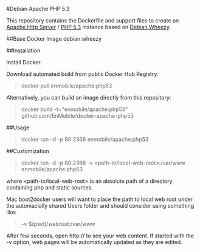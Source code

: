#Debian Apache PHP 5.3

This repository contains the Dockerfile and support files to create an [Apache Http Server](http://httpd.apache.org/) / [PHP 5.3](http://php.net/releases/5_3_0.php) instance based on [Debian Wheezy](https://wiki.debian.org/DebianWheezy).

##Base Docker Image
debian:wheezy

##Installation

Install Docker.

Download automated build from public Docker Hub Registry: 
>docker pull enmobile/apache:php53

Alternatively, you can build an image directly from this repository: 
>docker build -t="enmobile/apache:php53" github.com/EnMobile/docker-apache-php53

##Usage

>docker run -d -p 80:2368 enmobile/apache:php53

##Customization

>docker run -d -p 80:2368 -v \<path-to/local-web-root\>:/var/www enmobile/apache:php53

where \<path-to/local-web-root\> is an absolute path of a directory containing php and static sources.

Mac boot2docker users will want to place the path to local web root under the automacially shared Users folder and should consider using something like:

>-v $(pwd)/webroot:/var/www

After few seconds, open http://<host> to see your web content.  If started with the -v option, web pages will be automatically updated as they are edited.
